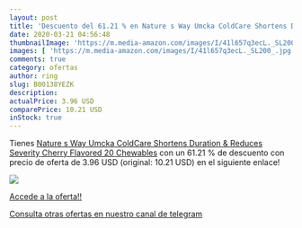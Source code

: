 ```yaml
---
layout: post
title: 'Descuento del 61.21 % en Nature s Way Umcka ColdCare Shortens Dur'
date: 2020-03-21 04:56:48
thumbnailImage: 'https://m.media-amazon.com/images/I/41l657q3ecL._SL200_.jpg'
images: [ 'https://m.media-amazon.com/images/I/41l657q3ecL._SL200_.jpg' ]
comments: true
category: ofertas
author: ring
slug: B00138YEZK
description:
actualPrice: 3.96 USD
comparePrice: 10.21 USD
inStock: true
---
```


Tienes [Nature s Way Umcka ColdCare Shortens Duration & Reduces Severity  Cherry Flavored  20 Chewables](https://www.amazon.com/dp/B00138YEZK/?tag=redken08-20) con un 61.21 % de descuento con precio de oferta de 3.96 USD (original: 10.21 USD) en el siguiente enlace!

[![](https://m.media-amazon.com/images/I/41l657q3ecL._SL200_.jpg)](https://www.amazon.com/dp/B00138YEZK/?tag=redken08-20)

[Accede a la oferta!!](https://www.amazon.com/dp/B00138YEZK/?tag=redken08-20)

[Consulta otras ofertas en nuestro canal de telegram](https://t.me/s/ofertas25)
